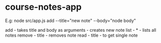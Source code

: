 # course-notes-app

E.g: node src/app.js add --title="new note" --body="node body"

add - takes title and body as arguments - creates new note
list - \* - lists all notes
remove - title - removes note
read - title - to get single note
